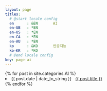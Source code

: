```yaml
---
layout: page
titles:
  # @start locale config
  en      : &EN       AI
  en-GB   : *EN
  en-US   : *EN
  en-CA   : *EN
  en-AU   : *EN
  ko      : &KO       인공지능
  ko-KR   : *KO
  # @end locale config
key: page-ai
---
```


<div id="archives">
{% for post in site.categories.AI %}
<li><span>{{ post.date | date_to_string }}</span> &nbsp; <a href="{{ post.url }}">{{ post.title }}</a></li>
{% endfor %}
</div>
